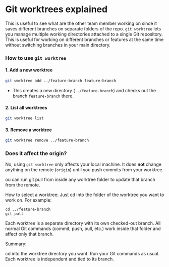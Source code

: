 # Git worktrees explained

This is useful to see what are the other team member working on since it saves different branches on separate folders of the repo.
`git worktree` lets you manage multiple working directories attached to a single Git repository. This is useful for working on different branches or features at the same time without switching branches in your main directory.

### How to use `git worktree`

#### 1. Add a new worktree
```sh
git worktree add ../feature-branch feature-branch
```
- This creates a new directory (`../feature-branch`) and checks out the branch `feature-branch` there.

#### 2. List all worktrees
```sh
git worktree list
```

#### 3. Remove a worktree
```sh
git worktree remove ../feature-branch
```

### Does it affect the origin?
No, using `git worktree` only affects your local machine. It does **not** change anything on the remote (`origin`) until you push commits from your worktree.

ou can run git pull from inside any worktree folder to update that branch from the remote.

How to select a worktree:
Just cd into the folder of the worktree you want to work on. For example:

```
cd ../feature-branch
git pull
```
Each worktree is a separate directory with its own checked-out branch. All normal Git commands (commit, push, pull, etc.) work inside that folder and affect only that branch.

Summary:

cd into the worktree directory you want.
Run your Git commands as usual.
Each worktree is independent and tied to its branch.